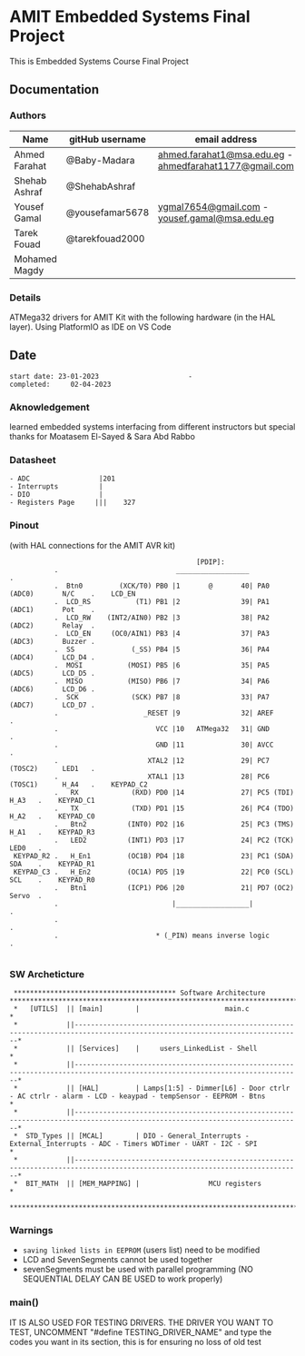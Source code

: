# AMIT Embedded Systems Final Project

This is Embedded Systems Course Final Project

## Documentation

### Authors

| Name          | gitHub username | email address                                          | phone number  |
|---------------|-----------------|--------------------------------------------------------|---------------|
| Ahmed Farahat | @Baby-Madara    | ahmed.farahat1@msa.edu.eg - ahmedfarahat1177@gmail.com | +201119027639 |
| Shehab Ashraf | @ShehabAshraf   |||
| Yousef Gamal  | @yousefamar5678 | ygmal7654@gmail.com - yousef.gamal@msa.edu.eg          | +201200563052 |
| Tarek Fouad   | @tarekfouad2000 |||
| Mohamed Magdy ||||







### Details

ATMega32 drivers for AMIT Kit with the following hardware (in the HAL layer). Using PlatformIO as IDE on VS Code

## Date

    start date: 23-01-2023                      -                  completed:     02-04-2023

### Aknowledgement

learned embedded systems interfacing from different instructors but special thanks for Moatasem El-Sayed & Sara Abd Rabbo

### Datasheet

    - ADC                 |201
    - Interrupts          |
    - DIO                 |
    - Registers Page     |||    327

### Pinout
(with HAL connections for the AMIT AVR kit)
```
                                              [PDIP]:                                              
           .                             __________________                          .             
           .  Btn0         (XCK/T0) PB0 |1       @       40| PA0 (ADC0)       N/C    .    LCD_EN   
           .  LCD_RS           (T1) PB1 |2               39| PA1 (ADC1)       Pot    .             
           .  LCD_RW    (INT2/AIN0) PB2 |3               38| PA2 (ADC2)       Relay  .             
           .  LCD_EN     (OC0/AIN1) PB3 |4               37| PA3 (ADC3)       Buzzer .             
           .  SS              (_SS) PB4 |5               36| PA4 (ADC4)       LCD_D4 .             
           .  MOSI           (MOSI) PB5 |6               35| PA5 (ADC5)       LCD_D5 .             
           .  MISO           (MISO) PB6 |7               34| PA6 (ADC6)       LCD_D6 .             
           .  SCK             (SCK) PB7 |8               33| PA7 (ADC7)       LCD_D7 .             
           .                     _RESET |9               32| AREF                    .             
           .                        VCC |10   ATMega32   31| GND                     .             
           .                        GND |11              30| AVCC                    .             
           .                      XTAL2 |12              29| PC7 (TOSC2)      LED1   .             
           .                      XTAL1 |13              28| PC6 (TOSC1)      H_A4   .    KEYPAD_C2
           .   RX             (RXD) PD0 |14              27| PC5 (TDI)        H_A3   .    KEYPAD_C1
           .   TX             (TXD) PD1 |15              26| PC4 (TDO)        H_A2   .    KEYPAD_C0
           .   Btn2          (INT0) PD2 |16              25| PC3 (TMS)        H_A1   .    KEYPAD_R3
           .   LED2          (INT1) PD3 |17              24| PC2 (TCK)        LED0   .             
 KEYPAD_R2 .   H_En1         (OC1B) PD4 |18              23| PC1 (SDA)        SDA    .    KEYPAD_R1
 KEYPAD_C3 .   H_En2         (OC1A) PD5 |19              22| PC0 (SCL)        SCL    .    KEYPAD_R0
           .   Btn1          (ICP1) PD6 |20              21| PD7 (OC2)        Servo  .             
           .                            |__________________|                         .             
           .                                                                         .             
           .                        * (_PIN) means inverse logic                     .             
                                                                                                   
```
### SW Archeticture
   
```
 **************************************** Software Architecture *******************************************************************************
 *   [UTILS]  || [main]        |                     main.c                                                                                   *
 *            ||------------------------------------------------------------------------------------------------------------------------------*
 *            || [Services]    |     users_LinkedList - Shell                                                                                 *
 *            ||------------------------------------------------------------------------------------------------------------------------------*
 *            || [HAL]         | Lamps[1:5] - Dimmer[L6] - Door ctrlr - AC ctrlr - alarm - LCD - keaypad - tempSensor - EEPROM - Btns         *
 *            ||------------------------------------------------------------------------------------------------------------------------------*
 *  STD_Types || [MCAL]        | DIO - General_Interrupts - External_Interrupts - ADC - Timers WDTimer - UART - I2C - SPI                     *
 *            ||------------------------------------------------------------------------------------------------------------------------------*
 *  BIT_MATH  || [MEM_MAPPING] |                 MCU registers                                                                                *
 **********************************************************************************************************************************************
```

### Warnings

* `saving linked lists in EEPROM` (users list) need to be modified
* LCD and SevenSegments cannot be used together
* sevenSegments must be used with parallel programming (NO SEQUENTIAL DELAY CAN BE USED to work properly)


### main()

IT IS ALSO USED FOR TESTING DRIVERS. THE DRIVER YOU WANT TO TEST, UNCOMMENT "#define TESTING_DRIVER_NAME" and type the codes you want in its section, this is for ensuring no loss of old test

